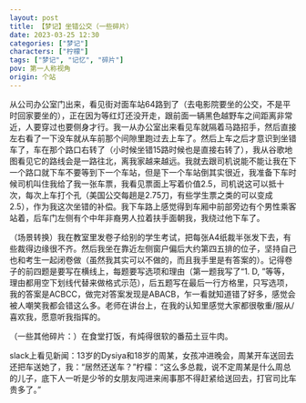 ```yaml
---
layout: post
title: 【梦记】坐错公交（一些碎片）
date: 2023-03-25 12:30
categories: ["梦记"]
characters: ["柠檬"]
tags: ["梦记", "记忆", "碎片"]
pov: 第一人称视角
origin: 个站
---
```


从公司办公室门出来，看见街对面车站64路到了（去电影院要坐的公交，不是平时回家要坐的），正在因为等红灯还没开走，跟前面一辆黑色越野车之间距离非常近，人要穿过也要侧身才行。我一从办公室出来看见车就隔着马路招手，然后直接左右看了一下没车就从车前那个间隙里跑过去上车了。然后上车之后才意识到坐错车了，车在那个路口右转了（小时候坐错15路时候也是直接右转了），我从谷歌地图看见它的路线会是一路往北，离我家越来越远。我就去跟司机说能不能让我在下一个路口就下车不要等到下一个车站，但是下一个车站倒其实很近，我准备下车时候司机叫住我给了我一张车票，我看见票面上写着价值2.5，司机说这可以抵十次，每次上车打个孔（美国公交每趟是2.75刀，有些学生票之类的可以变成2.5），作为我这次坐错的补偿。我下车路上感觉得到车厢中前部旁边有个男性乘客站着，后车门左侧有个中年非裔男人拉着扶手面朝我，我绕过他下车了。

（场景转换）我在教室里发卷子给别的学生考试，把每张A4纸裁半张发下去，有些裁得边缘很不齐。然后我坐在靠近左侧窗户偏后大约第四五排的位子，坚持自己也和考生一起闭卷做（虽然我其实可以不做的，而且我手里是有答案的）。记得卷子的前四题是要写在横线上，每题要写选项和理由（第一题我写了“1. D, ”等等，理由都用空下划线代替来做格式示范），后五题写在最后一行方格里，只写选项，我的答案是ACBCC，做完对答案发现是ABACB，乍一看就知道错了好多，感觉会被人嘲笑我都会错这么多。老师在讲台上，在我的认知里感觉大家都很敬重/服从/喜欢我，愿意听我指挥的。

（一些其他碎片：）在食堂打饭，有炖得很软的番茄土豆牛肉。

slack上看见新闻：13岁的Dysiya和18岁的周某，女孩冲进晚会，周某开车送回去还把车送她了，我：“居然还送车？”柠檬：“这么多总裁，说不定周某是什么周总的儿子，底下人一听是少爷的女朋友闯进来闹事那不得赶紧给送回去，打官司比车贵多了。”

